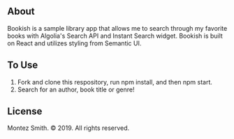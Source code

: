 ## About 

Bookish is a sample library app that allows me to search through my favorite books with Algolia's Search API and Instant Search widget. Bookish is built on React and utilizes styling from Semantic UI.

## To Use

1. Fork and clone this respository, run npm install, and then npm start.
2. Search for an author, book title or genre!

## License
Montez Smith. © 2019. All rights reserved.
